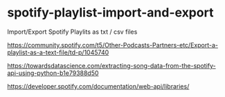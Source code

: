 # spotify-playlist-import-and-export
Import/Export Spotify Playlits as txt / csv files

https://community.spotify.com/t5/Other-Podcasts-Partners-etc/Export-a-playlist-as-a-text-file/td-p/1045740

https://towardsdatascience.com/extracting-song-data-from-the-spotify-api-using-python-b1e79388d50

https://developer.spotify.com/documentation/web-api/libraries/

